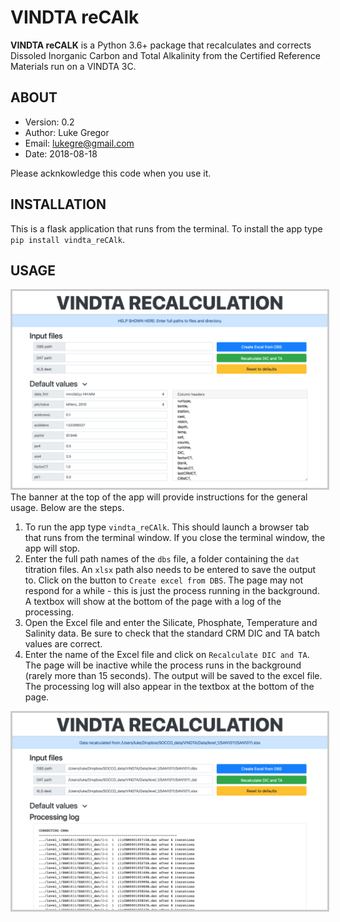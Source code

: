 VINDTA reCAlk
=============
**VINDTA reCALK** is a Python 3.6+ package that recalculates and corrects Dissoled Inorganic Carbon and Total Alkalinity from the Certified Reference Materials run on a VINDTA 3C.


ABOUT
-----
- Version: 0.2
- Author:  Luke Gregor
- Email:   lukegre@gmail.com
- Date:    2018-08-18

Please acknkowledge this code when you use it.


INSTALLATION
------------
This is a flask application that runs from the terminal. To install the app type `pip install vindta_reCAlk`.


USAGE
-----
<img title="screenshot of the app" src="vindta_reCAlk_screenshot_01.png" style="border-style: solid; boder-width: 1px; border-color: #CCC">
The banner at the top of the app will provide instructions for the general usage. Below are the steps.

1. To run the app type `vindta_reCAlk`. This should launch a browser tab that runs from the terminal window. If you close the terminal window, the app will stop.
2. Enter the full path names of the `dbs` file, a folder containing the `dat` titration files. An `xlsx` path also needs to be entered to save the output to. Click on the button to `Create excel from DBS`. The page may not respond for a while - this is just the process running in the background. A textbox will show at the bottom of the page with a log of the processing.
3. Open the Excel file and enter the Silicate, Phosphate, Temperature and Salinity data. Be sure to check that the standard CRM DIC and TA batch values are correct.
4. Enter the name of the Excel file and click on `Recalculate DIC and TA`. The page will be inactive while the process runs in the background (rarely more than 15 seconds). The output will be saved to the excel file. The processing log will also appear in the textbox at the bottom of the page.
<img title="screenshot of the app" src="vindta_reCAlk_screenshot_02.png" style="border-style: solid; boder-width: 1px; border-color: #CCC">
